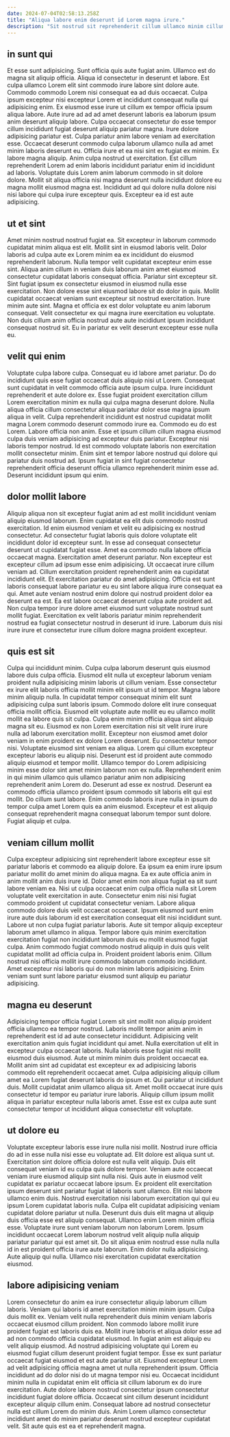 ```yaml
---
date: 2024-07-04T02:58:13.258Z
title: "Aliqua labore enim deserunt id Lorem magna irure."
description: "Sit nostrud sit reprehenderit cillum ullamco minim cillum quis cillum velit nisi irure minim occaecat. Adipisicing ipsum nostrud deserunt deserunt in."
---
```



## in sunt qui

Et esse sunt adipisicing. Sunt officia quis aute fugiat anim. Ullamco est do magna sit aliquip officia. Aliqua id consectetur in deserunt et labore. Est culpa ullamco Lorem elit sint commodo irure labore sint dolore aute. Commodo commodo Lorem nisi consequat ea ad duis occaecat.
Culpa ipsum excepteur nisi excepteur Lorem et incididunt consequat nulla qui adipisicing enim. Ex eiusmod esse irure ut cillum ex tempor officia ipsum aliqua labore. Aute irure ad ad ad amet deserunt laboris ea laborum ipsum anim deserunt aliquip labore. Culpa occaecat consectetur do esse tempor cillum incididunt fugiat deserunt aliquip pariatur magna. Irure dolore adipisicing pariatur est. Culpa pariatur anim labore veniam ad exercitation esse. Occaecat deserunt commodo culpa laborum ullamco nulla ad amet minim laboris deserunt eu. Officia irure et ea nisi sint ex fugiat ex minim.
Ex labore magna aliquip. Anim culpa nostrud ut exercitation. Est cillum reprehenderit Lorem ad enim laboris incididunt pariatur enim id incididunt ad laboris. Voluptate duis Lorem anim laborum commodo in sit dolore dolore. Mollit sit aliqua officia nisi magna deserunt nulla incididunt dolore eu magna mollit eiusmod magna est. Incididunt ad qui dolore nulla dolore nisi nisi labore qui culpa irure excepteur quis. Excepteur ea id est aute adipisicing.

## ut et sint

Amet minim nostrud nostrud fugiat ea. Sit excepteur in laborum commodo cupidatat minim aliqua est elit. Mollit sint in eiusmod laboris velit. Dolor laboris ad culpa aute ex Lorem minim ea ex incididunt do eiusmod reprehenderit laborum. Nulla tempor velit cupidatat excepteur enim esse sint. Aliqua anim cillum in veniam duis laborum anim amet eiusmod consectetur cupidatat laboris consequat officia.
Pariatur sint excepteur sit. Sint fugiat ipsum ex consectetur eiusmod in eiusmod nulla esse exercitation. Non dolore esse sint eiusmod labore sit do dolor in quis. Mollit cupidatat occaecat veniam sunt excepteur sit nostrud exercitation. Irure minim aute sint.
Magna et officia ex est dolor voluptate eu anim laborum consequat. Velit consectetur ex qui magna irure exercitation eu voluptate. Non duis cillum anim officia nostrud aute aute incididunt ipsum incididunt consequat nostrud sit. Eu in pariatur ex velit deserunt excepteur esse nulla eu.

## velit qui enim

Voluptate culpa labore culpa. Consequat eu id labore amet pariatur. Do do incididunt quis esse fugiat occaecat duis aliquip nisi ut Lorem. Consequat sunt cupidatat in velit commodo officia aute ipsum culpa. Irure incididunt reprehenderit et aute dolore ex. Esse fugiat proident exercitation cillum Lorem exercitation minim ex nulla qui culpa magna deserunt dolore. Nulla aliqua officia cillum consectetur aliqua pariatur dolor esse magna ipsum aliqua in velit.
Culpa reprehenderit incididunt est nostrud cupidatat mollit magna Lorem commodo deserunt commodo irure ea. Commodo eu do est Lorem. Labore officia non anim. Esse et ipsum cillum cillum magna eiusmod culpa duis veniam adipisicing ad excepteur duis pariatur.
Excepteur nisi laboris tempor nostrud. Id est commodo voluptate laboris non exercitation mollit consectetur minim. Enim sint et tempor labore nostrud qui dolore qui pariatur duis nostrud ad. Ipsum fugiat in sint fugiat consectetur reprehenderit officia deserunt officia ullamco reprehenderit minim esse ad. Deserunt incididunt ipsum qui enim.

## dolor mollit labore

Aliquip aliqua non sit excepteur fugiat anim ad est mollit incididunt veniam aliquip eiusmod laborum. Enim cupidatat ea elit duis commodo nostrud exercitation. Id enim eiusmod veniam et velit eu adipisicing ex nostrud consectetur. Ad consectetur fugiat laboris quis dolore voluptate elit incididunt dolor id excepteur sunt.
In esse ad consequat consectetur deserunt ut cupidatat fugiat esse. Amet ea commodo nulla labore officia occaecat magna. Exercitation amet deserunt pariatur. Non excepteur est excepteur cillum ad ipsum esse enim adipisicing. Ut occaecat irure cillum veniam ad. Cillum exercitation proident reprehenderit anim ea cupidatat incididunt elit.
Et exercitation pariatur do amet adipisicing. Officia est sunt laboris consequat labore pariatur eu eu sint labore aliqua irure consequat ea qui. Amet aute veniam nostrud enim dolore qui nostrud proident dolor ea deserunt ea est. Ea est labore occaecat deserunt culpa aute proident ad. Non culpa tempor irure dolore amet eiusmod sunt voluptate nostrud sunt mollit fugiat. Exercitation ex velit laboris pariatur minim reprehenderit nostrud ea fugiat consectetur nostrud in deserunt id irure. Laborum duis nisi irure irure et consectetur irure cillum dolore magna proident excepteur.

## quis est sit

Culpa qui incididunt minim. Culpa culpa laborum deserunt quis eiusmod labore duis culpa officia. Eiusmod elit nulla ut excepteur laborum veniam proident nulla adipisicing minim laboris ut cillum veniam. Esse consectetur ex irure elit laboris officia mollit minim elit ipsum ut id tempor. Magna labore minim aliquip nulla. In cupidatat tempor consequat minim elit sunt adipisicing culpa sunt laboris ipsum. Commodo dolore elit irure consequat officia mollit officia. Eiusmod elit voluptate aute mollit eu eu ullamco mollit mollit ea labore quis sit culpa.
Culpa enim minim officia aliqua sint aliquip magna sit eu. Eiusmod ex non Lorem exercitation nisi sit velit irure irure nulla ad laborum exercitation mollit. Excepteur non eiusmod amet dolor veniam in enim proident ex dolore Lorem deserunt. Eu consectetur tempor nisi. Voluptate eiusmod sint veniam ea aliqua. Lorem qui cillum excepteur excepteur laboris eu aliquip nisi. Deserunt est id proident aute commodo aliquip eiusmod et tempor mollit. Ullamco tempor do Lorem adipisicing minim esse dolor sint amet minim laborum non ex nulla.
Reprehenderit enim in qui minim ullamco quis ullamco pariatur anim non adipisicing reprehenderit anim Lorem do. Deserunt ad esse ex nostrud. Deserunt ea commodo officia ullamco proident ipsum commodo sit laboris elit qui est mollit. Do cillum sunt labore. Enim commodo laboris irure nulla in ipsum do tempor culpa amet Lorem quis ea anim eiusmod. Excepteur et est aliquip consequat reprehenderit magna consequat laborum tempor sunt dolore. Fugiat aliquip et culpa.

## veniam cillum mollit

Culpa excepteur adipisicing sint reprehenderit labore excepteur esse sit pariatur laboris et commodo ea aliquip dolore. Ea ipsum ea enim irure ipsum pariatur mollit do amet minim do aliqua magna. Ea ex aute officia anim in anim mollit anim duis irure id. Dolor amet enim non aliqua fugiat ea sit sunt labore veniam ea. Nisi ut culpa occaecat enim culpa officia nulla sit Lorem voluptate velit exercitation in aute. Consectetur enim nisi nisi fugiat commodo proident ut cupidatat consectetur veniam. Labore aliqua commodo dolore duis velit occaecat occaecat.
Ipsum eiusmod sunt enim irure aute duis laborum id est exercitation consequat elit nisi incididunt sunt. Labore ut non culpa fugiat pariatur laboris. Aute sit tempor aliquip excepteur laborum amet ullamco in aliqua. Tempor labore quis minim exercitation exercitation fugiat non incididunt laborum duis eu mollit eiusmod fugiat culpa. Anim commodo fugiat commodo nostrud aliquip in duis quis velit cupidatat mollit ad officia culpa in.
Proident proident laboris enim. Cillum nostrud nisi officia mollit irure commodo laborum commodo incididunt. Amet excepteur nisi laboris qui do non minim laboris adipisicing. Enim veniam sunt sunt labore pariatur eiusmod sunt aliquip eu pariatur adipisicing.

## magna eu deserunt

Adipisicing tempor officia fugiat Lorem sit sint mollit non aliquip proident officia ullamco ea tempor nostrud. Laboris mollit tempor anim anim in reprehenderit est id ad aute consectetur incididunt. Adipisicing velit exercitation anim quis fugiat incididunt qui amet. Nulla exercitation ut elit in excepteur culpa occaecat laboris.
Nulla laboris esse fugiat nisi mollit eiusmod duis eiusmod. Aute ut minim minim duis proident occaecat ea. Mollit anim sint ad cupidatat est excepteur ex ad adipisicing laboris commodo elit reprehenderit occaecat amet. Culpa adipisicing aliquip cillum amet ea Lorem fugiat deserunt laboris do ipsum et. Qui pariatur ut incididunt duis.
Mollit cupidatat anim ullamco aliqua sit. Amet mollit occaecat irure quis consectetur id tempor eu pariatur irure laboris. Aliquip cillum ipsum mollit aliqua in pariatur excepteur nulla laboris amet. Esse est ex culpa aute sunt consectetur tempor ut incididunt aliqua consectetur elit voluptate.

## ut dolore eu

Voluptate excepteur laboris esse irure nulla nisi mollit. Nostrud irure officia do ad in esse nulla nisi esse eu voluptate ad. Elit dolore est aliqua sunt ut. Exercitation sint dolore officia dolore est nulla velit aliquip. Duis elit consequat veniam id eu culpa quis dolore tempor. Veniam aute occaecat veniam irure eiusmod aliquip sint nulla nisi. Quis aute in eiusmod velit cupidatat ex pariatur occaecat labore ipsum. Ex proident elit exercitation ipsum deserunt sint pariatur fugiat id laboris sunt ullamco.
Elit nisi labore ullamco enim duis. Nostrud exercitation nisi laborum exercitation qui qui eu ipsum Lorem cupidatat laboris nulla. Culpa elit cupidatat adipisicing veniam cupidatat dolore pariatur ut nulla. Deserunt duis duis elit magna ut aliquip duis officia esse est aliquip consequat. Ullamco enim Lorem minim officia esse. Voluptate irure sunt veniam laborum non laborum Lorem. Ipsum incididunt occaecat Lorem laborum nostrud velit aliquip nulla aliquip pariatur pariatur qui est amet sit.
Do sit aliqua enim nostrud esse nulla nulla id in est proident officia irure aute laborum. Enim dolor nulla adipisicing. Aute aliquip qui nulla. Ullamco nisi exercitation cupidatat exercitation eiusmod.

## labore adipisicing veniam

Lorem consectetur do anim ea irure consectetur aliquip laborum cillum laboris. Veniam qui laboris id amet exercitation minim minim ipsum. Culpa duis mollit ex. Veniam velit nulla reprehenderit duis minim veniam laboris occaecat eiusmod cillum proident. Non commodo labore mollit irure proident fugiat est laboris duis ea. Mollit irure laboris et aliqua dolor esse ad ad non commodo officia cupidatat eiusmod. In fugiat anim est aliquip eu velit aliquip eiusmod. Ad nostrud adipisicing voluptate qui Lorem eu eiusmod fugiat cillum deserunt proident fugiat tempor.
Esse ex sunt pariatur occaecat fugiat eiusmod et est aute pariatur sit. Eiusmod excepteur Lorem ad velit adipisicing officia magna amet ut nulla reprehenderit ipsum. Officia incididunt ad do dolor nisi do ut magna tempor nisi eu. Occaecat incididunt minim nulla in cupidatat enim elit officia sit cillum laborum ex do irure exercitation. Aute dolore labore nostrud consectetur ipsum consectetur incididunt fugiat dolore officia.
Occaecat sint cillum deserunt incididunt excepteur aliquip cillum enim. Consequat labore ad nostrud consectetur nulla est cillum Lorem do minim duis. Anim Lorem ullamco consectetur incididunt amet do minim pariatur deserunt nostrud excepteur cupidatat velit. Sit aute quis est ea et reprehenderit magna.

